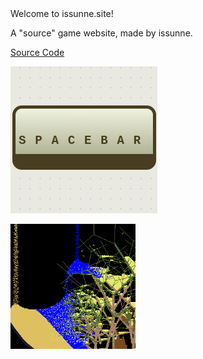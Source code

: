 <!DOCTYPE html>
 <html>
  



 <body>
 Welcome to issunne.site!
<p>A "source" game website, made by issunne.</p>
 <a href="https://github.com/issunnne/issunne.git">Source Code</a> 

 
[![""](spacebarclicker.png)](spacebarclicker.html)
 
 [![""](sandgame.png)](sandgame.html)
 

  
 </body>
 </html>
